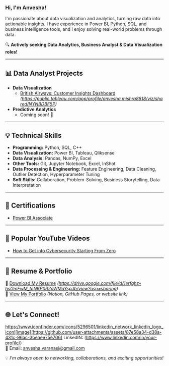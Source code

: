### Hi, I'm Anvesha!

I'm passionate about data visualization and analytics, turning raw data into actionable insights. I have experience in Power BI, Python, SQL, and business intelligence tools, and I enjoy solving real-world problems through data. 

🔍 **Actively seeking Data Analytics, Business Analyst & Data Visualization roles!** 

---

## 📊 Data Analyst Projects
- **Data Visualization**
  - [British Airways: Customer Insights Dashboard](#) *(https://public.tableau.com/app/profile/anvesha.mishra8818/viz/shared/NYNBDBF5P)*
- **Predictive Analytics**
  - Coming soon! 🚀

---

## 💡 Technical Skills
- **Programming:** Python, SQL, C++
- **Data Visualization:** Power BI, Tableau, Qliksense
- **Data Analysis:** Pandas, NumPy, Excel
- **Other Tools:** Git, Jupyter Notebook, Excel, InShot
- **Data Processing & Engineering:** Feature Engineering, Data Cleaning, Outlier Detection, Hyperparameter Tuning
- **Soft Skills:** Collaboration, Problem-Solving, Business Storytelling, Data Interpretation

---

## 🏅 Certifications
- [Power BI Associate](#)

---

## 🎥 Popular YouTube Videos
- [How to Get into Cybersecurity Starting From Zero](#)

---

## 📄 Resume & Portfolio
📌 [Download My Resume](#) *(https://drive.google.com/file/d/1erfghz-hsGmFwM_teNKP0R2oWMaYspJb/view?usp=sharing)*  
📌 [View My Portfolio](#) *(Notion, GitHub Pages, or website link)*  



---

## 🌐 Let's Connect!
 https://www.iconfinder.com/icons/5296501/linkedin_network_linkedin_logo_icon![image](https://github.com/user-attachments/assets/87e58a34-d38a-431c-96ac-3beaee75e706)
LinkedIN: (https://www.linkedin.com/in/your-profile/)  
📩 Email: anvesha.varanasi@gmail.com  

💡 *I’m always open to networking, collaborations, and exciting opportunities!*
